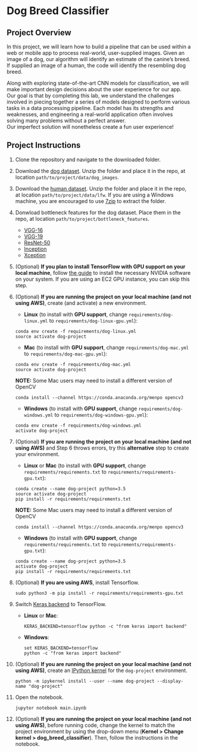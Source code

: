 # Dog Breed Classifier

## Project Overview

In this project, we will learn how to build a pipeline that can be used within a web or mobile app to process real-world, 
user-supplied images.  Given an image of a dog, our algorithm will identify an estimate of the canine’s breed.  If 
supplied an image of a human, the code will identify the resembling dog breed.  

Along with exploring state-of-the-art CNN models for classification, we will make important design decisions about the 
user experience for our app.  Our goal is that by completing this lab, we understand the challenges involved in piecing 
together a series of models designed to perform various tasks in a data processing pipeline.  Each model has its strengths 
and weaknesses, and engineering a real-world application often involves solving many problems without a perfect answer.  
Our imperfect solution will nonetheless create a fun user experience!

## Project Instructions

1. Clone the repository and navigate to the downloaded folder.

2. Download the [dog dataset](https://s3-us-west-1.amazonaws.com/udacity-aind/dog-project/dogImages.zip). 
Unzip the folder and place it in the repo, at location `path/to/project/data/dog_images`. 

3. Download the [human dataset](https://s3-us-west-1.amazonaws.com/udacity-aind/dog-project/lfw.zip). 
Unzip the folder and place it in the repo, at location `path/to/project/data/lfw`. 
If you are using a Windows machine, you are encouraged to use [7zip](http://www.7-zip.org/) to extract the folder. 

4. Donwload bottleneck features for the dog dataset. Place them in the repo, at location `path/to/project/bottleneck_features`.
    - [VGG-16](https://s3-us-west-1.amazonaws.com/udacity-aind/dog-project/DogVGG16Data.npz)
    - [VGG-19](https://s3-us-west-1.amazonaws.com/udacity-aind/dog-project/DogVGG19Data.npz)
    - [ResNet-50](https://s3-us-west-1.amazonaws.com/udacity-aind/dog-project/DogResnet50Data.npz) 
    - [Inception](https://s3-us-west-1.amazonaws.com/udacity-aind/dog-project/DogInceptionV3Data.npz) 
    - [Xception](https://s3-us-west-1.amazonaws.com/udacity-aind/dog-project/DogXceptionData.npz)  

5. (Optional) __If you plan to install TensorFlow with GPU support on your local machine__, follow [the guide](https://www.tensorflow.org/install/) to install the necessary NVIDIA software on your system.  If you are using an EC2 GPU instance, you can skip this step.

6. (Optional) **If you are running the project on your local machine (and not using AWS)**, create (and activate) a new environment.

	- __Linux__ (to install with __GPU support__, change `requirements/dog-linux.yml` to `requirements/dog-linux-gpu.yml`): 
	```
	conda env create -f requirements/dog-linux.yml
	source activate dog-project
	```  
	- __Mac__ (to install with __GPU support__, change `requirements/dog-mac.yml` to `requirements/dog-mac-gpu.yml`): 
	```
	conda env create -f requirements/dog-mac.yml
	source activate dog-project
	```  
	**NOTE:** Some Mac users may need to install a different version of OpenCV
	```
	conda install --channel https://conda.anaconda.org/menpo opencv3
	```
	- __Windows__ (to install with __GPU support__, change `requirements/dog-windows.yml` to `requirements/dog-windows-gpu.yml`):  
	```
	conda env create -f requirements/dog-windows.yml
	activate dog-project
	```

7. (Optional) **If you are running the project on your local machine (and not using AWS)** and Step 6 throws errors, try this __alternative__ step to create your environment.

	- __Linux__ or __Mac__ (to install with __GPU support__, change `requirements/requirements.txt` to `requirements/requirements-gpu.txt`): 
	```
	conda create --name dog-project python=3.5
	source activate dog-project
	pip install -r requirements/requirements.txt
	```
	**NOTE:** Some Mac users may need to install a different version of OpenCV
	```
	conda install --channel https://conda.anaconda.org/menpo opencv3
	```
	- __Windows__ (to install with __GPU support__, change `requirements/requirements.txt` to `requirements/requirements-gpu.txt`):  
	```
	conda create --name dog-project python=3.5
	activate dog-project
	pip install -r requirements/requirements.txt
	```
	
8. (Optional) **If you are using AWS**, install Tensorflow.
    ```
    sudo python3 -m pip install -r requirements/requirements-gpu.txt
    ```
	
9. Switch [Keras backend](https://keras.io/backend/) to TensorFlow.
	- __Linux__ or __Mac__: 
		```
		KERAS_BACKEND=tensorflow python -c "from keras import backend"
		```
	- __Windows__: 
		```
		set KERAS_BACKEND=tensorflow
		python -c "from keras import backend"
		```

10. (Optional) **If you are running the project on your local machine (and not using AWS)**, create an [IPython kernel](http://ipython.readthedocs.io/en/stable/install/kernel_install.html) for the `dog-project` environment. 
    ```
    python -m ipykernel install --user --name dog-project --display-name "dog-project"
    ```

11. Open the notebook.
    ```
    jupyter notebook main.ipynb
    ```

12. (Optional) **If you are running the project on your local machine (and not using AWS)**, before running code, 
change the kernel to match the project environment by using the drop-down menu (**Kernel > Change kernel > dog_breed_classifier**). 
Then, follow the instructions in the notebook.